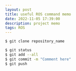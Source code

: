 ```yaml
---
layout: post
title: useful ROS command memo
date: 2022-11-05 17:39:00
description: project memo
tags: ROS
---
```


```bash
$ git clone repository_name
```

``` bash
$ git status
$ git add --all
$ git commit -m "Comment here"
$ git push
```
